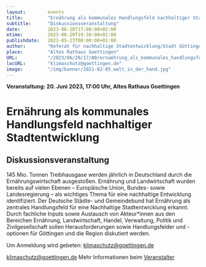 ```yaml
---
layout:        events
title:         "Ernährung als kommunales Handlungsfeld nachhaltiger Stadtentwicklung"
subtitle:      "Diskussionsveranstaltung"
date:          2023-06-20T17:00:00+02:00
etime:         2023-06-20T19:30:00+02:00
publishdate:   2023-05-23T00:00:00+01:00
author:        "Referat für nachhaltige Stadtentwicklung/Stadt Göttingen; unterstützt von der Ökomodellregion des Landkreises Göttingen, dem Ernährungsrat i.G. und Kostbares Südniedersachsen"
place:         "Altes Rathaus Goettingen"
URL:           "/2023/06/20/17/00/ernaehrung_als_kommunales_handlungsfeld_nachhaltiger_stadtentwicklung"
locURL:        "klimaschutz@goettingen.de"
image:         "/img/banner/2021-02-05_welt_in_der_hand.jpg"
---
```


**Veranstaltung: 20. Juni 2023, 17:00 Uhr, Altes Rathaus Goettingen**

Ernährung als kommunales Handlungsfeld nachhaltiger Stadtentwicklung
===========

Diskussionsveranstaltung
-----------
145 Mio. Tonnen Treibhausgase werden jährlich in Deutschland durch die Ernährungswirtschaft ausgestoßen. Ernährung und Landwirtschaft wurden bereits auf vielen Ebenen – Europäische Union, Bundes- sowie Landesregierung – als wichtiges Thema für eine nachhaltige Entwicklung identifiziert. Der Deutsche Städte- und Gemeindebund hat Ernährung als zentrales Handlungsfeld für eine Nachhaltige Stadtentwicklung erkannt. Durch fachliche Inputs sowie Austausch von Akteur*innen aus den Bereichen Ernährung, Landwirtschaft, Handel, Verwaltung, Politik und Zivilgesellschaft sollen Herausforderungen sowie Handlungsfelder und -optionen für Göttingen und die Region diskutiert werden.

Um Anmeldung wird gebeten: klimaschutz@goettingen.de 

klimaschutz@goettingen.de
Mehr Informationen beim [Veranstalter](klimaschutz@goettingen.de)
